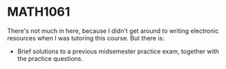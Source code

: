 # MATH1061

There's not much in here, because I didn't get around to writing electronic
resources when I was tutoring this course. But there is:
* Brief solutions to a previous midsemester practice exam, together with the
  practice questions.
